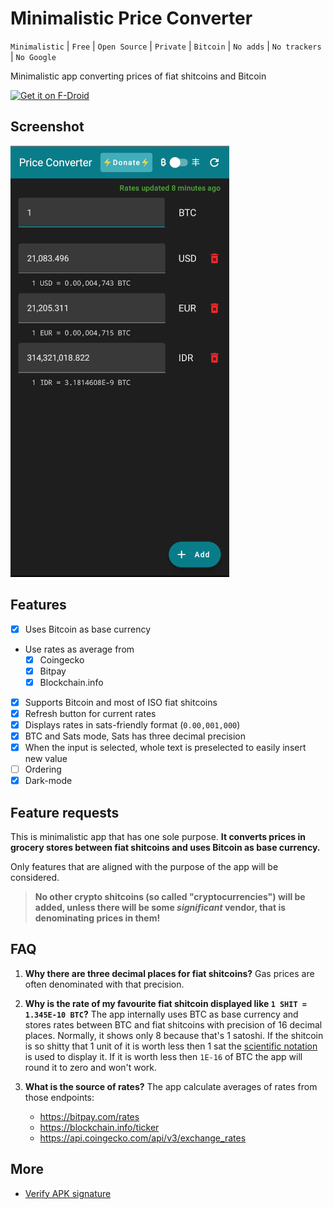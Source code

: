 # Minimalistic Price Converter

`Minimalistic` | `Free` | `Open Source` | `Private` | `Bitcoin` | `No adds` | `No trackers`
| `No Google`

Minimalistic app converting prices of fiat shitcoins and Bitcoin

[<img src="https://fdroid.gitlab.io/artwork/badge/get-it-on.png" alt="Get it on F-Droid" height="80">](https://f-droid.org/packages/com.minimalisticapps.priceconverter/)

## Screenshot

![App preview screenshot](doc/1_scaled_down.png)

## Features

- [x] Uses Bitcoin as base currency
- Use rates as average from
    - [x] Coingecko
    - [x] Bitpay
    - [x] Blockchain.info
- [x] Supports Bitcoin and most of ISO fiat shitcoins
- [x] Refresh button for current rates
- [x] Displays rates in sats-friendly format (`0.00,001,000`)
- [x] BTC and Sats mode, Sats has three decimal precision
- [x] When the input is selected, whole text is preselected to easily insert new value
- [ ] Ordering
- [x] Dark-mode

## Feature requests

This is minimalistic app that has one sole purpose. **It converts prices in grocery stores between
fiat shitcoins and uses Bitcoin as base currency.**

Only features that are aligned with the purpose of the app will be considered.

> **No other crypto shitcoins (so called "cryptocurrencies") will be added, unless there will be some *significant* vendor, that is denominating prices in them!**

## FAQ

1. **Why there are three decimal places for fiat shitcoins?**
   Gas prices are often denominated with that precision.

2. **Why is the rate of my favourite fiat shitcoin displayed like `1 SHIT = 1.345E-10 BTC`?**
   The app internally uses BTC as base currency and stores rates between BTC and fiat shitcoins with
   precision of 16 decimal places. Normally, it shows only 8 because that's 1 satoshi. If the
   shitcoin is so shitty that 1 unit of it is worth less then 1 sat
   the [scientific notation](https://en.wikipedia.org/wiki/Scientific_notation)
   is used to display it. If it is worth less then `1E-16` of BTC the app will round it to zero and
   won't work.

3. **What is the source of rates?** The app calculate averages of rates from those endpoints:
    - https://bitpay.com/rates
    - https://blockchain.info/ticker
    - https://api.coingecko.com/api/v3/exchange_rates

## More
- [Verify APK signature](https://github.com/Minimalistic-Apps/knowledge-base/blob/main/README.md#verify-apk)
